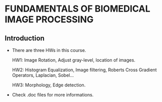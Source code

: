 # FUNDAMENTALS OF BIOMEDICAL IMAGE PROCESSING 
## Introduction
- There are three HWs in this course.

    HW1: Image Rotation, Adjust gray-level, location of images.
    
    HW2: Histogram Equalization, Image filtering, Roberts Cross Gradient Operators, Laplacian, Sobel...
    
    HW3: Morphology, Edge detection.
    
- Check .doc files for more informations.
